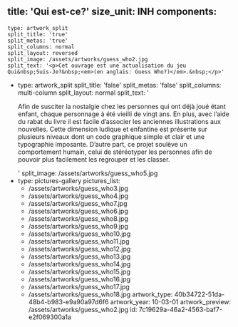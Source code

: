 title: 'Qui est-ce?'
size_unit: INH
components:
  -
    type: artwork_split
    split_title: 'true'
    split_metas: 'true'
    split_columns: normal
    split_layout: reversed
    split_image: /assets/artworks/guess_who2.jpg
    split_text: '<p>Cet ouvrage est une actualisation du jeu Qui&nbsp;Suis-Je?&nbsp;<em>(en anglais: Guess Who?)</em>.&nbsp;</p>'
  -
    type: artwork_split
    split_title: 'false'
    split_metas: 'false'
    split_columns: multi-column
    split_layout: normal
    split_text: '<p>Afin de susciter la nostalgie chez les personnes qui ont déjà joué étant enfant, chaque personnage à été vieilli de vingt ans. En plus, avec l’aide du rabat du livre il est facile d’associer les anciennes illustrations aux nouvelles. Cette dimension ludique et enfantine est présente sur plusieurs niveaux dont un code graphique simple et clair et une typographie imposante. D’autre part, ce projet soulève un comportement humain, celui de stéréotyper les personnes afin de pouvoir plus facilement les regrouper et les classer.</p>'
    split_image: /assets/artworks/guess_who5.jpg
  -
    type: pictures-gallery
    pictures_list:
      - /assets/artworks/guess_who3.jpg
      - /assets/artworks/guess_who4.jpg
      - /assets/artworks/guess_who7.jpg
      - /assets/artworks/guess_who6.jpg
      - /assets/artworks/guess_who8.jpg
      - /assets/artworks/guess_who9.jpg
      - /assets/artworks/guess_who10.jpg
      - /assets/artworks/guess_who11.jpg
      - /assets/artworks/guess_who12.jpg
      - /assets/artworks/guess_who13.jpg
      - /assets/artworks/guess_who14.jpg
      - /assets/artworks/guess_who15.jpg
      - /assets/artworks/guess_who16.jpg
      - /assets/artworks/guess_who17.jpg
      - /assets/artworks/guess_who18.jpg
artwork_type: 40b34722-51da-48b4-b983-e9a90a97d6f6
artwork_year: 10-03-01
artwork_preview: /assets/artworks/guess_who2.jpg
id: 7c19629a-46a2-4563-baf7-e2f069300a1a
